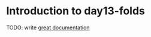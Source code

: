 # Introduction to day13-folds

TODO: write [great documentation](http://jacobian.org/writing/what-to-write/)
